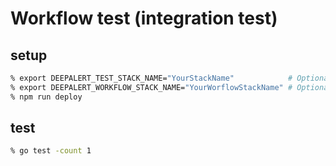 # Workflow test (integration test)

## setup

```bash
% export DEEPALERT_TEST_STACK_NAME="YourStackName"            # Optional
% export DEEPALERT_WORKFLOW_STACK_NAME="YourWorflowStackName" # Optional
% npm run deploy
```

## test

```bash
% go test -count 1
```
